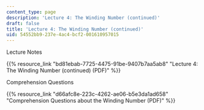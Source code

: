 ```yaml
---
content_type: page
description: 'Lecture 4: The Winding Number (continued)'
draft: false
title: 'Lecture 4: The Winding Number (continued)'
uid: 54552bb9-237e-4ac4-bcf2-001610957015
---
```

Lecture Notes

{{% resource_link "bd81ebab-7725-4475-91be-9407b7aa5ab8" "Lecture 4: The Winding Number (continued) (PDF)" %}}

Comprehension Questions

{{% resource_link "d66afc8e-223c-4262-ae06-b5e3da1ad658" "Comprehension Questions about the Winding Number (PDF)" %}}